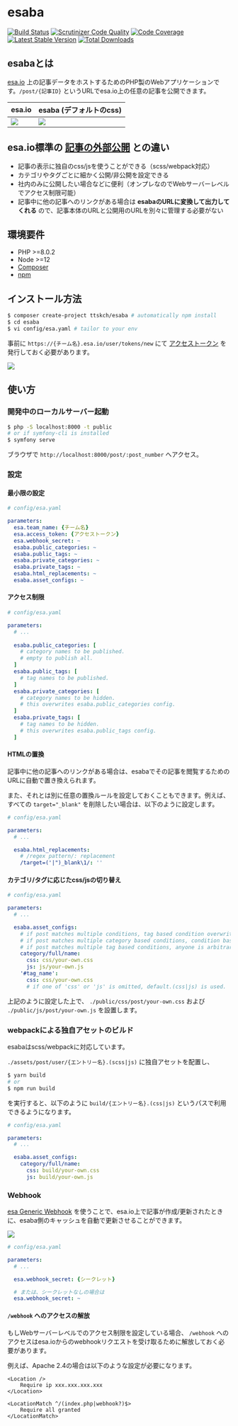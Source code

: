 # esaba

[![Build Status](https://travis-ci.org/ttskch/esaba.svg?branch=master)](https://travis-ci.org/ttskch/esaba)
[![Scrutinizer Code Quality](https://scrutinizer-ci.com/g/ttskch/esaba/badges/quality-score.png?b=master)](https://scrutinizer-ci.com/g/ttskch/esaba/?branch=master)
[![Code Coverage](https://scrutinizer-ci.com/g/ttskch/esaba/badges/coverage.png?b=master)](https://scrutinizer-ci.com/g/ttskch/esaba/?branch=master)
[![Latest Stable Version](https://poser.pugx.org/ttskch/esaba/version?format=flat-square)](https://packagist.org/packages/ttskch/esaba)
[![Total Downloads](https://poser.pugx.org/ttskch/esaba/downloads?format=flat-square)](https://packagist.org/packages/ttskch/esaba)


## esabaとは

[esa.io](https://esa.io) 上の記事データをホストするためのPHP製のWebアプリケーションです。`/post/{記事ID}` というURLでesa.io上の任意の記事を公開できます。

| esa.io | esaba (デフォルトのcss) |
| --- | --- |
| ![](https://tva1.sinaimg.cn/large/008i3skNgy1gyk8uwxnz1j31qf0u0q7e.jpg) | ![](https://tva1.sinaimg.cn/large/008i3skNgy1gyk8wcfgfqj31jl0u075s.jpg) |

## esa.io標準の [記事の外部公開](https://docs.esa.io/posts/110) との違い

- 記事の表示に独自のcss/jsを使うことができる（scss/webpack対応）
- カテゴリやタグごとに細かく公開/非公開を設定できる
- 社内のみに公開したい場合などに便利（オンプレなのでWebサーバーレベルでアクセス制限可能）
- 記事中に他の記事へのリンクがある場合は **esabaのURLに変換して出力してくれる** ので、記事本体のURLと公開用のURLを別々に管理する必要がない

## 環境要件

- PHP >=8.0.2
- Node >=12
- [Composer](https://getcomposer.org/)
- [npm](https://www.npmjs.com/)

## インストール方法

```bash
$ composer create-project ttskch/esaba # automatically npm install
$ cd esaba
$ vi config/esa.yaml # tailor to your env
```

事前に `https://{チーム名}.esa.io/user/tokens/new` にて [アクセストークン](https://docs.esa.io/posts/102#%E8%AA%8D%E8%A8%BC%E3%81%A8%E8%AA%8D%E5%8F%AF) を発行しておく必要があります。

![](https://tva1.sinaimg.cn/large/008i3skNgy1gyk90gdd96j31z00l4go4.jpg)

## 使い方

### 開発中のローカルサーバー起動

```bash
$ php -S localhost:8000 -t public
# or if symfony-cli is installed
$ symfony serve
```

ブラウザで `http://localhost:8000/post/:post_number` へアクセス。

### 設定

#### 最小限の設定

```yaml
# config/esa.yaml

parameters:
  esa.team_name: {チーム名}
  esa.access_token: {アクセストークン}
  esa.webhook_secret: ~
  esaba.public_categories: ~
  esaba.public_tags: ~
  esaba.private_categories: ~
  esaba.private_tags: ~
  esaba.html_replacements: ~
  esaba.asset_configs: ~
```

#### アクセス制限

```yaml
# config/esa.yaml

parameters:
  # ...
  
  esaba.public_categories: [
    # category names to be published.
    # empty to publish all.
  ]
  esaba.public_tags: [
    # tag names to be published.
  ]
  esaba.private_categories: [
    # category names to be hidden.
    # this overwrites esaba.public_categories config.
  ]
  esaba.private_tags: [
    # tag names to be hidden.
    # this overwrites esaba.public_tags config.
  ]
```

#### HTMLの置換

記事中に他の記事へのリンクがある場合は、esabaでその記事を閲覧するためのURLに自動で置き換えられます。

また、それとは別に任意の置換ルールを設定しておくこともできます。例えば、すべての `target="_blank"` を削除したい場合は、以下のように設定します。

```yaml
# config/esa.yaml

parameters:
  # ...

  esaba.html_replacements:
    # /regex pattern/: replacement
    /target=('|")_blank\1/: ''
```

#### カテゴリ/タグに応じたcss/jsの切り替え

```yaml
# config/esa.yaml

parameters:
  # ...

  esaba.asset_configs:
    # if post matches multiple conditions, tag based condition overwrites category based condition.
    # if post matches multiple category based conditions, condition based deeper category is enabled.
    # if post matches multiple tag based conditions, anyone is arbitrarily enabled.
    category/full/name:
      css: css/your-own.css
      js: js/your-own.js
    '#tag_name':
      css: css/your-own.css
      # if one of 'css' or 'js' is omitted, default.(css|js) is used.
```

上記のように設定した上で、 `./public/css/post/your-own.css` および `./public/js/post/your-own.js` を設置します。

### webpackによる独自アセットのビルド

esabaはscss/webpackに対応しています。

`./assets/post/user/{エントリー名}.(scss|js)` に独自アセットを配置し、

```bash
$ yarn build
# or
$ npm run build
```

を実行すると、以下のように `build/{エントリー名}.(css|js)` というパスで利用できるようになります。

```yaml
# config/esa.yaml

parameters:
  # ...

  esaba.asset_configs:
    category/full/name:
      css: build/your-own.css
      js: build/your-own.js
```

### Webhook

[esa Generic Webhook](https://docs.esa.io/posts/37) を使うことで、esa.io上で記事が作成/更新されたときに、esaba側のキャッシュを自動で更新させることができます。

![](https://tva1.sinaimg.cn/large/008i3skNgy1gyk9f1bvjrj30u00ufwgu.jpg)

```yaml
# config/esa.yaml

parameters:
  # ...

  esa.webhook_secret: {シークレット}

  # または、シークレットなしの場合は
  esa.webhook_secret: ~
```

#### `/webhook` へのアクセスの解放

もしWebサーバーレベルでのアクセス制限を設定している場合、 `/webhook` へのアクセスはesa.ioからのwebhookリクエストを受け取るために解放しておく必要があります。

例えば、Apache 2.4の場合は以下のような設定が必要になります。

```
<Location />
    Require ip xxx.xxx.xxx.xxx
</Location>

<LocationMatch ^/(index.php|webhook?)$>
    Require all granted
</LocationMatch>
```
